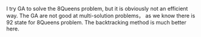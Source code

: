 I try GA to solve the 8Queens problem, but it is obviously not an efficient way. 
The GA are not good at multi-solution problems， as we know there is 92 state for 8Queens problem. 
The backtracking method is much better here.
